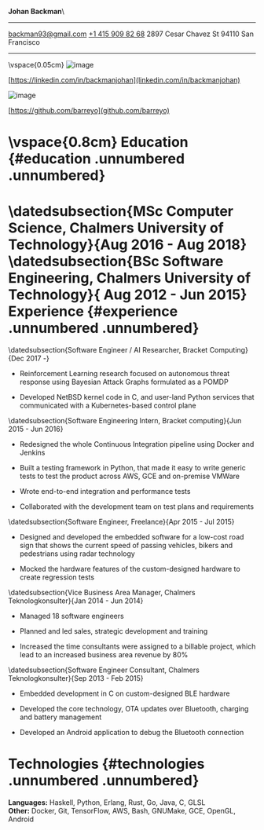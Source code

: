 **Johan Backman**\

  ----------------------- -------------------------------------
  <backman93@gmail.com>   [+1 415 909 82 68](tel:14159098268)
  2897 Cesar Chavez St    94110 San Francisco
  ----------------------- -------------------------------------

\vspace{0.05cm}
![image](linkedin)

[https://linkedin.com/in/backmanjohan](linkedin.com/in/backmanjohan)

![image](github)

[https://github.com/barreyo](github.com/barreyo)

\vspace{0.8cm}
Education {#education .unnumbered .unnumbered}
=========

\datedsubsection{MSc Computer Science, Chalmers University of Technology}{Aug
2016 - Aug 2018}
\datedsubsection{BSc Software Engineering, Chalmers University of Technology}{
Aug 2012 - Jun 2015}
Experience {#experience .unnumbered .unnumbered}
==========

\datedsubsection{Software Engineer / AI Researcher, Bracket Computing}{Dec 2017 -}
-   Reinforcement Learning research focused on autonomous threat
    response using Bayesian Attack Graphs formulated as a POMDP

-   Developed NetBSD kernel code in C, and user-land Python services
    that communicated with a Kubernetes-based control plane

\datedsubsection{Software Engineering Intern, Bracket computing}{Jun 2015 - Jun 2016}
-   Redesigned the whole Continuous Integration pipeline using Docker
    and Jenkins

-   Built a testing framework in Python, that made it easy to write
    generic tests to test the product across AWS, GCE and on-premise
    VMWare

-   Wrote end-to-end integration and performance tests

-   Collaborated with the development team on test plans and
    requirements

\datedsubsection{Software Engineer, Freelance}{Apr 2015 - Jul 2015}
-   Designed and developed the embedded software for a low-cost road
    sign that shows the current speed of passing vehicles, bikers and
    pedestrians using radar technology

-   Mocked the hardware features of the custom-designed hardware to
    create regression tests

\datedsubsection{Vice Business Area Manager, Chalmers Teknologkonsulter}{Jan 2014 - Jun 2014}
-   Managed 18 software engineers

-   Planned and led sales, strategic development and training

-   Increased the time consultants were assigned to a billable project,
    which lead to an increased business area revenue by 80%

\datedsubsection{Software Engineer Consultant, Chalmers Teknologkonsulter}{Sep 2013 - Feb 2015}
-   Embedded development in C on custom-designed BLE hardware

-   Developed the core technology, OTA updates over Bluetooth, charging
    and battery management

-   Developed an Android application to debug the Bluetooth connection

Technologies {#technologies .unnumbered .unnumbered}
============

**Languages:** Haskell, Python, Erlang, Rust, Go, Java, C, GLSL\
**Other:** Docker, Git, TensorFlow, AWS, Bash, GNUMake, GCE, OpenGL,
Android
